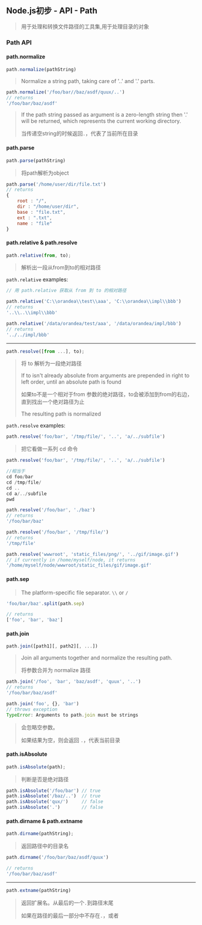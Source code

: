 ## Node.js初步 - API - Path

> 用于处理和转换文件路径的工具集,用于处理目录的对象

### Path API

#### path.normalize

```js
path.normalize(pathString)
```
> Normalize a string path, taking care of '..' and '.' parts.

```js
path.normalize('/foo/bar//baz/asdf/quux/..')
// returns
'/foo/bar/baz/asdf'
```

> If the path string passed as argument is a zero-length string then '.' will be returned, which represents the current working directory.
> 
> 当传递空string的时候返回`.`，代表了当前所在目录

#### path.parse

```js
path.parse(pathString)
```
> 将path解析为object

```js
path.parse('/home/user/dir/file.txt')
// returns
{
    root : "/",
    dir : "/home/user/dir",
    base : "file.txt",
    ext : ".txt",
    name : "file"
}
```

#### path.relative & path.resolve

```js
path.relative(from, to);
```
> 解析出一段从from到to的相对路径

`path.relative` examples:

```js
// 用 path.relative 获取从 from 到 to 的相对路径

path.relative('C:\\orandea\\test\\aaa', 'C:\\orandea\\impl\\bbb')
// returns
'..\\..\\impl\\bbb'

path.relative('/data/orandea/test/aaa', '/data/orandea/impl/bbb')
// returns
'../../impl/bbb'
```
---

```js
path.resolve([from ...], to);
```
> 将 to 解析为一段绝对路径
> 
> If to isn't already absolute from arguments are prepended in right to left order, until an absolute path is found
> 
> 如果to不是一个相对于from 参数的绝对路径，to会被添加到from的右边，直到找出一个绝对路径为止
> 
> The resulting path is normalized

`path.resolve` examples:

```js
path.resolve('foo/bar', '/tmp/file/', '..', 'a/../subfile')
```
> 把它看做一系列 cd 命令

```js
path.resolve('foo/bar', '/tmp/file/', '..', 'a/../subfile')

//相当于
cd foo/bar
cd /tmp/file/
cd ..
cd a/../subfile
pwd
```

```js
path.resolve('/foo/bar', './baz')
// returns
'/foo/bar/baz'

path.resolve('/foo/bar', '/tmp/file/')
// returns
'/tmp/file'

path.resolve('wwwroot', 'static_files/png/', '../gif/image.gif')
// if currently in /home/myself/node, it returns
'/home/myself/node/wwwroot/static_files/gif/image.gif'
```

#### path.sep

> The platform-specific file separator. `\\` or `/`

```js
'foo/bar/baz'.split(path.sep)

// returns
['foo', 'bar', 'baz']
```

#### path.join

```js
path.join([path1][, path2][, ...])
```
> Join all arguments together and normalize the resulting path.
> 
> 将参数合并为 normalize 路径

```js
path.join('/foo', 'bar', 'baz/asdf', 'quux', '..')
// returns
'/foo/bar/baz/asdf'

path.join('foo', {}, 'bar')
// throws exception
TypeError: Arguments to path.join must be strings
```
> 会忽略空参数。
> 
> 如果结果为空，则会返回 `.`，代表当前目录

#### path.isAbsolute

```js
path.isAbsolute(path);
```
> 判断是否是绝对路径

```js
path.isAbsolute('/foo/bar') // true
path.isAbsolute('/baz/..')  // true
path.isAbsolute('qux/')     // false
path.isAbsolute('.')        // false
```

#### path.dirname & path.extname

```js
path.dirname(pathString);
```
> 返回路径中的目录名

```js
path.dirname('/foo/bar/baz/asdf/quux')

// returns
'/foo/bar/baz/asdf'
```

---

```js
path.extname(pathString)
```
> 返回扩展名。从最后的一个`.`到路径末尾
> 
> 如果在路径的最后一部分中不存在`.`，或者